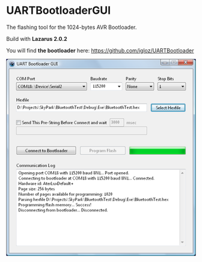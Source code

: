 # UARTBootloaderGUI
The flashing tool for the 1024-bytes AVR Bootloader.

Build with **Lazarus 2.0.2**

You will find **the bootloader** here: https://github.com/igloz/UARTBootloader

<img src="screenshots/screenshot1.png" alt="Screenshot"/>
